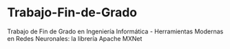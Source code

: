 # Trabajo-Fin-de-Grado
Trabajo de Fin de Grado en Ingeniería Informática - Herramientas Modernas en Redes Neuronales: la librería Apache MXNet
